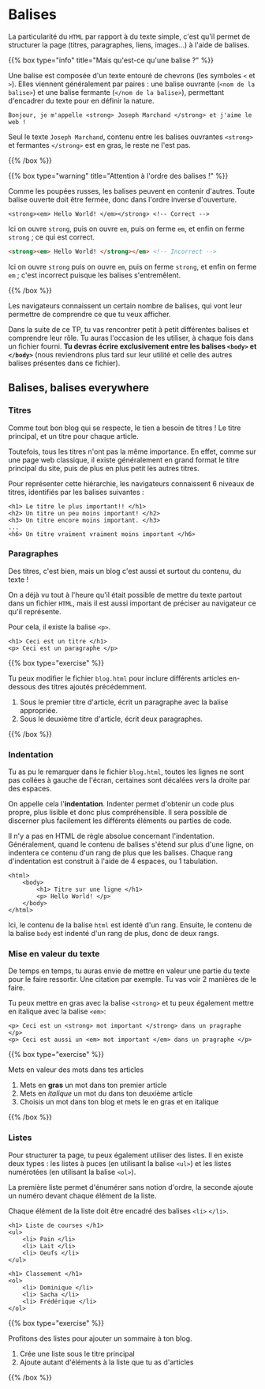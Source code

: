 # Balises

La particularité du `HTML` par rapport à du texte simple, c'est qu'il permet de structurer la page (titres, paragraphes, liens, images...) à l'aide de balises.

{{% box type="info" title="Mais qu'est-ce qu'une balise ?" %}}

Une balise est composée d'un texte entouré de chevrons (les symboles `<` et `>`). Elles viennent généralement par paires : une balise ouvrante (`<nom de la balise>`) et une balise fermante (`</nom de la balise>`), permettant d'encadrer du texte pour en définir la nature.

```codehtml
Bonjour, je m'appelle <strong> Joseph Marchand </strong> et j'aime le web !
```

Seul le texte `Joseph Marchand`, contenu entre les balises ouvrantes `<strong>` et fermantes `</strong>` est en gras, le reste ne l'est pas.

{{% /box %}}

{{% box type="warning" title="Attention à l'ordre des balises !" %}}

Comme les poupées russes, les balises peuvent en contenir d'autres. Toute balise ouverte doit être fermée, donc dans l'ordre inverse d'ouverture.

```codehtml
<strong><em> Hello World! </em></strong> <!-- Correct -->
```

Ici on ouvre `strong`, puis on ouvre `em`, puis on ferme `em`, et enfin on ferme `strong` ; ce qui est correct.

```html
<strong><em> Hello World! </strong></em> <!-- Incorrect -->
```

Ici on ouvre `strong` puis on ouvre `em`, puis on ferme `strong`, et enfin on ferme `em` ; c'est incorrect puisque les balises s'entremêlent.

{{% /box %}}

Les navigateurs connaissent un certain nombre de balises, qui vont leur permettre de comprendre ce que tu veux afficher.

Dans la suite de ce TP, tu vas rencontrer petit à petit différentes balises et comprendre leur rôle. Tu auras l'occasion de les utiliser, à chaque fois dans un fichier fourni. **Tu devras écrire exclusivement entre les balises `<body>` et `</body>`** (nous reviendrons plus tard sur leur utilité et celle des autres balises présentes dans ce fichier).

## Balises, balises everywhere

### Titres

Comme tout bon blog qui se respecte, le tien a besoin de titres ! Le titre principal, et un titre pour chaque article.

Toutefois, tous les titres n'ont pas la même importance. En effet, comme sur une page web classique, il existe généralement en grand format le titre principal du site, puis de plus en plus petit les autres titres.

Pour représenter cette hiérarchie, les navigateurs connaissent 6 niveaux de titres, identifiés par les balises suivantes :

```codehtml
<h1> Le titre le plus important!! </h1>
<h2> Un titre un peu moins important! </h2>
<h3> Un titre encore moins important. </h3>
...
<h6> Un titre vraiment vraiment moins important </h6>
```

### Paragraphes

Des titres, c'est bien, mais un blog c'est aussi et surtout du contenu, du texte !

On a déjà vu tout à l'heure qu'il était possible de mettre du texte partout dans un fichier `HTML`, mais il est aussi important de préciser au navigateur ce qu'il représente.

Pour cela, il existe la balise `<p>`.

```codehtml
<h1> Ceci est un titre </h1>
<p> Ceci est un paragraphe </p>
```

{{% box type="exercise" %}}

Tu peux modifier le fichier `blog.html` pour inclure différents articles en-dessous des titres ajoutés précédemment.

1. Sous le premier titre d'article, écrit un paragraphe avec la balise appropriée.
2. Sous le deuxième titre d'article, écrit deux paragraphes.

{{% /box %}}

### Indentation

Tu as pu le remarquer dans le fichier `blog.html`, toutes les lignes ne sont pas collées à gauche de l'écran, certaines sont décalées vers la droite par des espaces.

On appelle cela l'**indentation**. Indenter permet d'obtenir un code plus propre, plus lisible et donc plus compréhensible. Il sera possible de discerner plus facilement les différents éléments ou parties de code.

Il n'y a pas en HTML de règle absolue concernant l'indentation. Généralement, quand le contenu de balises s'étend sur plus d'une ligne, on indentera ce contenu d'un rang de plus que les balises. Chaque rang d'indentation est construit à l'aide de 4 espaces, ou 1 tabulation.

```codehtml
<html>
    <body>
        <h1> Titre sur une ligne </h1>
        <p> Hello World! </p>
    </body>
</html>
```

Ici, le contenu de la balise `html` est identé d'un rang. Ensuite, le contenu de la balise `body` est indenté d'un rang de plus, donc de deux rangs.


### Mise en valeur du texte

De temps en temps, tu auras envie de mettre en valeur une partie du texte pour le faire ressortir. Une citation par exemple. Tu vas voir 2 manières de le faire.

Tu peux mettre en gras avec la balise `<strong>` et tu peux également mettre en italique avec la balise `<em>`:

```codehtml
<p> Ceci est un <strong> mot important </strong> dans un pragraphe </p>
<p> Ceci est aussi un <em> mot important </em> dans un pragraphe </p>
```

{{% box type="exercise" %}}

Mets en valeur des mots dans tes articles

1. Mets en **gras** un mot dans ton premier article
2. Mets en *italique* un mot du dans ton deuxième article
3. Choisis un mot dans ton blog et mets le en gras et en italique

{{% /box %}}

### Listes

Pour structurer ta page, tu peux également utiliser des listes. Il en existe deux types : les listes à puces (en utilisant la balise `<ul>`) et les listes numérotées (en utilisant la balise `<ol>`).

La première liste permet d'énumérer sans notion d'ordre, la seconde ajoute un numéro devant chaque élément de la liste.

Chaque élément de la liste doit être encadré des balises `<li>` `</li>`.

```codehtml
<h1> Liste de courses </h1>
<ul>
    <li> Pain </li>
    <li> Lait </li>
    <li> Oeufs </li>
</ul>

<h1> Classement </h1>
<ol>
    <li> Dominique </li>
    <li> Sacha </li>
    <li> Frédérique </li>
</ol>
```

{{% box type="exercise" %}}

Profitons des listes pour ajouter un sommaire à ton blog.

1. Crée une liste sous le titre principal
2. Ajoute autant d'éléments à la liste que tu as d'articles

{{% /box %}}
